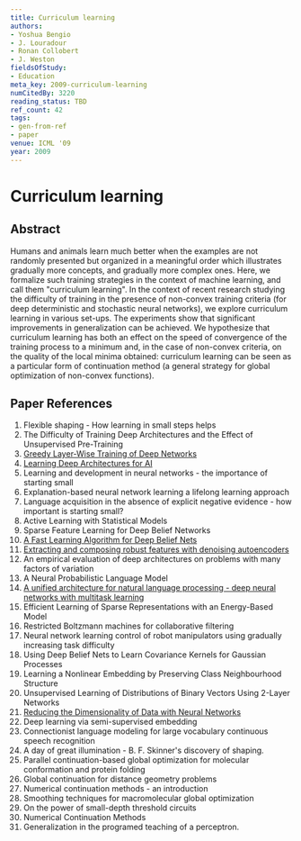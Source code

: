 ```yaml
---
title: Curriculum learning
authors:
- Yoshua Bengio
- J. Louradour
- Ronan Collobert
- J. Weston
fieldsOfStudy:
- Education
meta_key: 2009-curriculum-learning
numCitedBy: 3220
reading_status: TBD
ref_count: 42
tags:
- gen-from-ref
- paper
venue: ICML '09
year: 2009
---
```


# Curriculum learning

## Abstract

Humans and animals learn much better when the examples are not randomly presented but organized in a meaningful order which illustrates gradually more concepts, and gradually more complex ones. Here, we formalize such training strategies in the context of machine learning, and call them "curriculum learning". In the context of recent research studying the difficulty of training in the presence of non-convex training criteria (for deep deterministic and stochastic neural networks), we explore curriculum learning in various set-ups. The experiments show that significant improvements in generalization can be achieved. We hypothesize that curriculum learning has both an effect on the speed of convergence of the training process to a minimum and, in the case of non-convex criteria, on the quality of the local minima obtained: curriculum learning can be seen as a particular form of continuation method (a general strategy for global optimization of non-convex functions).

## Paper References

1. Flexible shaping - How learning in small steps helps
2. The Difficulty of Training Deep Architectures and the Effect of Unsupervised Pre-Training
3. [Greedy Layer-Wise Training of Deep Networks](2006-greedy-layer-wise-training-of-deep-networks)
4. [Learning Deep Architectures for AI](2007-learning-deep-architectures-for-ai)
5. Learning and development in neural networks - the importance of starting small
6. Explanation-based neural network learning a lifelong learning approach
7. Language acquisition in the absence of explicit negative evidence - how important is starting small?
8. Active Learning with Statistical Models
9. Sparse Feature Learning for Deep Belief Networks
10. [A Fast Learning Algorithm for Deep Belief Nets](2006-a-fast-learning-algorithm-for-deep-belief-nets)
11. [Extracting and composing robust features with denoising autoencoders](2008-extracting-and-composing-robust-features-with-denoising-autoencoders)
12. An empirical evaluation of deep architectures on problems with many factors of variation
13. A Neural Probabilistic Language Model
14. [A unified architecture for natural language processing - deep neural networks with multitask learning](2008-a-unified-architecture-for-natural-language-processing-deep-neural-networks-with-multitask-learning)
15. Efficient Learning of Sparse Representations with an Energy-Based Model
16. Restricted Boltzmann machines for collaborative filtering
17. Neural network learning control of robot manipulators using gradually increasing task difficulty
18. Using Deep Belief Nets to Learn Covariance Kernels for Gaussian Processes
19. Learning a Nonlinear Embedding by Preserving Class Neighbourhood Structure
20. Unsupervised Learning of Distributions of Binary Vectors Using 2-Layer Networks
21. [Reducing the Dimensionality of Data with Neural Networks](2006-reducing-the-dimensionality-of-data-with-neural-networks)
22. Deep learning via semi-supervised embedding
23. Connectionist language modeling for large vocabulary continuous speech recognition
24. A day of great illumination - B. F. Skinner's discovery of shaping.
25. Parallel continuation-based global optimization for molecular conformation and protein folding
26. Global continuation for distance geometry problems
27. Numerical continuation methods - an introduction
28. Smoothing techniques for macromolecular global optimization
29. On the power of small-depth threshold circuits
30. Numerical Continuation Methods
31. Generalization in the programed teaching of a perceptron.
